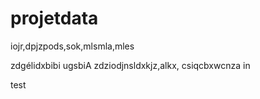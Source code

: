 # projetdata
iojr,dpjzpods,sok,mlsmla,mles

zdgélidxbibi  ugsbiA
zdziodjnsldxkjz,alkx,
csiqcbxwcnza in

test
